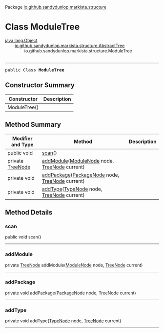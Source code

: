 Package [io.github.sandydunlop.markista.structure](index.md)

# Class ModuleTree
[java.lang.Object](https://docs.oracle.com/en/java/javase/24/docs/api/java.base/java/lang/Object.html)<br/>
        [io.github.sandydunlop.markista.structure.AbstractTree](AbstractTree.md)<br/>
                io.github.sandydunlop.markista.structure.ModuleTree<br/>
<br/>

----

<span style="font-family: monospace;">public Class __ModuleTree__</span>


## Constructor Summary

| Constructor  | Description |
|--------------|-------------|
| ModuleTree() |             |

## Method Summary

| Modifier and Type               | Method                                                                                                  | Description |
|---------------------------------|---------------------------------------------------------------------------------------------------------|-------------|
| public void                     | [scan](#scan)()                                                                                         |             |
| private [TreeNode](TreeNode.md) | [addModule](#addmodule)([ModuleNode](../model/ModuleNode.md) node, [TreeNode](TreeNode.md) current)     |             |
| private void                    | [addPackage](#addpackage)([PackageNode](../model/PackageNode.md) node, [TreeNode](TreeNode.md) current) |             |
| private void                    | [addType](#addtype)([TypeNode](../model/TypeNode.md) node, [TreeNode](TreeNode.md) current)             |             |

## Method Details

### scan

public void scan()




---

### addModule

private [TreeNode](TreeNode.md) addModule([ModuleNode](../model/ModuleNode.md) node, [TreeNode](TreeNode.md) current)




---

### addPackage

private void addPackage([PackageNode](../model/PackageNode.md) node, [TreeNode](TreeNode.md) current)




---

### addType

private void addType([TypeNode](../model/TypeNode.md) node, [TreeNode](TreeNode.md) current)




---

